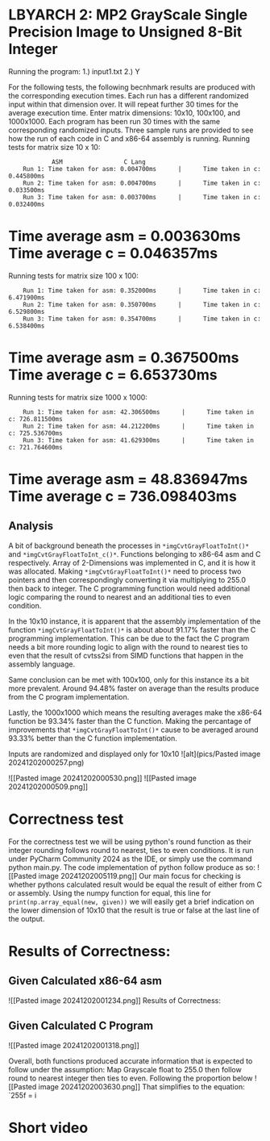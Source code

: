 # LBYARCH 2: MP2 GrayScale Single Precision Image to Unsigned 8-Bit Integer

Running the program:
1.) input1.txt
2.) Y

For the following tests, the following becnhmark results are produced with the corresponding execution times. Each run has a different randomized input within that dimension over. It will repeat further 30 times for the average execution time. 
Enter matrix dimensions: 10x10, 100x100, and 1000x1000. Each program has been run 30 times with the same corresponding randomized inputs. Three sample runs are provided to see how the run of each code in C and x86-64 assembly is running.
Running tests for matrix size 10 x 10:

				ASM				    C Lang
        Run 1: Time taken for asm: 0.004700ms      |      Time taken in c: 0.445800ms
        Run 2: Time taken for asm: 0.004700ms      |      Time taken in c: 0.033500ms
        Run 3: Time taken for asm: 0.003700ms      |      Time taken in c: 0.032400ms

Time average asm = 0.003630ms
Time average c = 0.046357ms
===========================

Running tests for matrix size 100 x 100:

        Run 1: Time taken for asm: 0.352000ms      |      Time taken in c: 6.471900ms
        Run 2: Time taken for asm: 0.350700ms      |      Time taken in c: 6.529800ms
        Run 3: Time taken for asm: 0.354700ms      |      Time taken in c: 6.538400ms

Time average asm = 0.367500ms
Time average c = 6.653730ms
===========================

Running tests for matrix size 1000 x 1000:

        Run 1: Time taken for asm: 42.306500ms      |      Time taken in c: 726.811500ms
        Run 2: Time taken for asm: 44.212200ms      |      Time taken in c: 725.536700ms
        Run 3: Time taken for asm: 41.629300ms      |      Time taken in c: 721.764600ms

Time average asm = 48.836947ms
Time average c = 736.098403ms
===========================

## Analysis
A bit of background beneath the processes in ``*imgCvtGrayFloatToInt()*`` and ``*imgCvtGrayFloatToInt_c()*``. Functions belonging to x86-64 asm and C respectively. Array of 2-Dimensions was implemented in C, and it is how it was allocated. Making ``*imgCvtGrayFloatToInt()*`` need to process two pointers and then correspondingly converting it via multiplying to 255.0 then back to integer. The C programming function would need additional logic comparing the round to nearest and an additional ties to even condition.

In the 10x10 instance, it is apparent that the assembly implementation of the function ``*imgCvtGrayFloatToInt()*`` is about about 91.17% faster than the C programming implementation. This can be due to the fact the C program needs a bit more rounding logic to align with the round to nearest ties to even that the result of cvtss2si from SIMD functions that happen in the assembly language.

Same conclusion can be met with 100x100, only for this instance its a bit more prevalent. Around 94.48% faster on average than the results produce from the C program implementation.

Lastly, the 1000x1000 which means the resulting averages make the x86-64 function be 93.34% faster than the C function. Making the percantage of improvements that ``*imgCvtGrayFloatToInt()*`` cause to be averaged around 93.33% better than the C function implementation.


Inputs are randomized and displayed only for 10x10
![alt](pics/Pasted image 20241202000257.png)

![[Pasted image 20241202000530.png]]
![[Pasted image 20241202000509.png]]



# Correctness test

For the correctness test we will be using python's round function as their integer rounding follows round to nearest, ties to even conditions. It is run under PyCharm Community 2024 as the IDE, or simply use the command python main.py. The code implementation of python follow produce as so:
![[Pasted image 20241202005119.png]]
Our main focus for checking is whether pythons calculated result would be equal the result of either from C or assembly. Using the numpy function for equal, this line for `print(np.array_equal(new, given))` we will easily get a brief indication on the lower dimension of 10x10 that the result is true or false at the last line of the output.

# Results of Correctness:

## Given Calculated x86-64 asm
![[Pasted image 20241202001234.png]]
Results of Correctness:

## Given Calculated C Program
![[Pasted image 20241202001318.png]]

Overall, both functions produced accurate information that is expected to follow under the assumption: Map Grayscale float to 255.0 then follow round to nearest integer then ties to even. Following the proportion below
![[Pasted image 20241202003630.png]]
That simplifies to the equation:  `255f = i


# Short video
